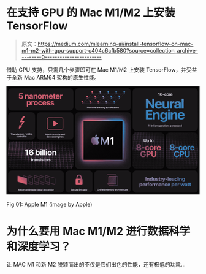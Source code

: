 # 在支持 GPU 的 Mac M1/M2 上安装 TensorFlow

> 原文：<https://medium.com/mlearning-ai/install-tensorflow-on-mac-m1-m2-with-gpu-support-c404c6cfb580?source=collection_archive---------0----------------------->

借助 GPU 支持，只需几个步骤即可在 Mac M1/M2 上安装 TensorFlow，并受益于全新 Mac ARM64 架构的原生性能。

![](img/7ff7cab9d60f184a4c2c2a24ab4afffe.png)

Fig 01: Apple M1 (image by Apple)

# 为什么要用 Mac M1/M2 进行数据科学和深度学习？

让 MAC M1 和新 M2 脱颖而出的不仅是它们出色的性能，还有极低的功耗…